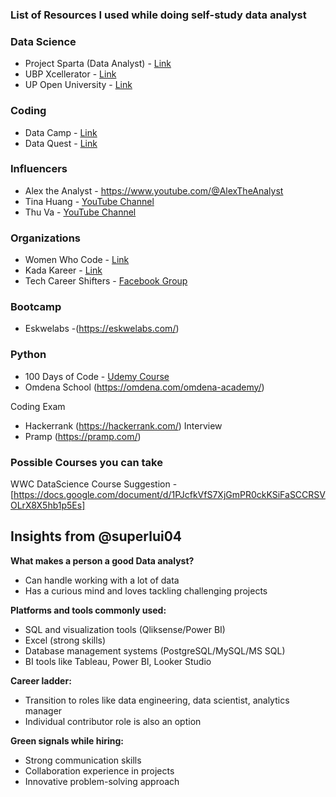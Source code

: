 ### List of Resources I used while doing self-study data analyst

### **Data Science**
- Project Sparta (Data Analyst) - [Link](https://linang.dap.edu.ph/)
- UBP Xcellerator - [Link](https://ubpxcellerator.apptitude.xyz/)
- UP Open University - [Link](https://model.upou.edu.ph/)
  

### **Coding**
- Data Camp - [Link](https://www.datacamp.com/)
- Data Quest - [Link](https://www.dataquest.io/)

### **Influencers**
- Alex the Analyst - https://www.youtube.com/@AlexTheAnalyst
- Tina Huang - [YouTube Channel](https://www.youtube.com/@TinaHuang1)
- Thu Va - [YouTube Channel](https://www.youtube.com/@Thuvu5)

### **Organizations**
- Women Who Code - [Link](https://www.womenwhocode.com/)
- Kada Kareer - [Link](https://kadakareer.com/)
- Tech Career Shifters - [Facebook Group](https://www.facebook.com/groups/techcareershifter/)

### **Bootcamp**
- Eskwelabs -(https://eskwelabs.com/)

### Python
- 100 Days of Code - [Udemy Course](https://www.udemy.com/course/100-days-of-code/)
- Omdena School  (https://omdena.com/omdena-academy/)

Coding Exam
- Hackerrank (https://hackerrank.com/)
Interview
- Pramp  (https://pramp.com/)

### Possible Courses you can take
WWC DataScience Course Suggestion - [https://docs.google.com/document/d/1PJcfkVfS7XjGmPR0ckKSiFaSCCRSVOLrX8X5hb1p5Es]

  ## Insights from @superlui04

**What makes a person a good Data analyst?**
- Can handle working with a lot of data
- Has a curious mind and loves tackling challenging projects

**Platforms and tools commonly used:**
- SQL and visualization tools (Qliksense/Power BI)
- Excel (strong skills)
- Database management systems (PostgreSQL/MySQL/MS SQL)
- BI tools like Tableau, Power BI, Looker Studio

**Career ladder:**
- Transition to roles like data engineering, data scientist, analytics manager
- Individual contributor role is also an option

**Green signals while hiring:**
- Strong communication skills
- Collaboration experience in projects
- Innovative problem-solving approach


